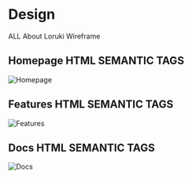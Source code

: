 # Design

ALL About Loruki Wireframe

## Homepage HTML SEMANTIC TAGS

![Homepage](https://github.com/HYF-Class20/agile-development-group2-all-about-trees/blob/planning/design-md/planning/assets/home.jpg?raw=true)
</br>

## Features HTML SEMANTIC TAGS

![Features](https://github.com/HYF-Class20/agile-development-group2-all-about-trees/blob/planning/design-md/planning/assets/features.jpg?raw=true)
</br>

## Docs HTML SEMANTIC TAGS

![Docs](https://github.com/HYF-Class20/agile-development-group2-all-about-trees/blob/planning/design-md/planning/assets/docs.jpg?raw=true)
</br>
